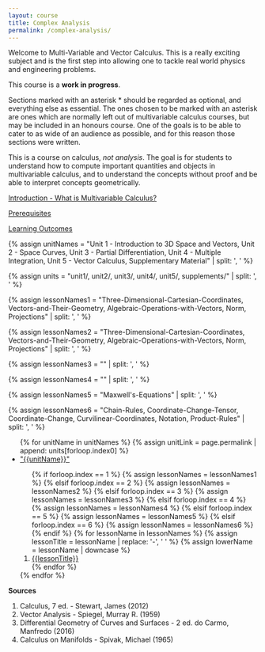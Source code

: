 ```yaml
---
layout: course
title: Complex Analysis
permalink: /complex-analysis/
---
```


Welcome to Multi-Variable and Vector Calculus. This is a really exciting subject and is the first step into allowing one to tackle real world physics and engineering problems. 

This course is a **work in progress**.

Sections marked with an asterisk * should be regarded as optional, and everything else as essential. The ones chosen to be marked with an asterisk are ones which are normally left out of multivariable calculus courses, but may be included in an honours course. One of the goals is to be able to cater to as wide of an audience as possible, and for this reason those sections were written.

This is a course on calculus, *not analysis*. The goal is for students to understand how to compute important quantities and objects in multivariable calculus, and to understand the concepts without proof and be able to interpret concepts geometrically.

<a class="page-link" href="/calculus-III/introduction">Introduction - What is Multivariable Calculus? </a>

<a class="page-link" href="/calculus-III/prerequisites"> Prerequisites</a>

<a class="page-link" href="/calculus-III/learning-outcomes"> Learning Outcomes</a>

{% assign unitNames = "Unit 1 - Introduction to 3D Space and Vectors, Unit 2 - Space Curves, Unit 3 - Partial Differentiation, Unit 4 - Multiple Integration, Unit 5 - Vector Calculus, Supplementary Material" | split: ', ' %}

{% assign units = "unit1/, unit2/, unit3/, unit4/, unit5/, supplements/" | split: ', ' %}

{% assign lessonNames1 = "Three-Dimensional-Cartesian-Coordinates, Vectors-and-Their-Geometry, Algebraic-Operations-with-Vectors, Norm, Projections" | split: ', ' %}

{% assign lessonNames2 = "Three-Dimensional-Cartesian-Coordinates, Vectors-and-Their-Geometry, Algebraic-Operations-with-Vectors, Norm, Projections" | split: ', ' %}

{% assign lessonNames3 = "" | split: ', ' %}

{% assign lessonNames4 = "" | split: ', ' %}

{% assign lessonNames5 = "Maxwell's-Equations" | split: ', ' %}

{% assign lessonNames6 = "Chain-Rules, Coordinate-Change-Tensor, Coordinate-Change, Curvilinear-Coordinates, Notation, Product-Rules" | split: ', ' %}

<ul>
{% for unitName in unitNames %}
{% assign unitLink = page.permalink | append: units[forloop.index0] %}
<li>  <a class="page-link" href="{{unitLink}}"> "{{unitName}}" </a> </li>
<ol>
{% if forloop.index == 1 %} {% assign lessonNames = lessonNames1 %}
{% elsif forloop.index == 2 %}  {% assign lessonNames = lessonNames2 %}
{% elsif forloop.index == 3 %}  {% assign lessonNames = lessonNames3 %}
{% elsif forloop.index == 4 %}  {% assign lessonNames = lessonNames4 %}
{% elsif forloop.index == 5 %}  {% assign lessonNames = lessonNames5 %}
{% elsif forloop.index == 6 %}  {% assign lessonNames = lessonNames6 %}
{% endif %}
{% for lessonName in lessonNames %}
{% assign lessonTitle = lessonName | replace:  '-', ' ' %}
{% assign lowerName = lessonName | downcase %}
<li> <a class = "page-link" href = "{{ lowerName | prepend: units[forloop.index0] | prepend: current_page.permalink }}"> {{lessonTitle}} </a> </li>
{% endfor %}
</ol>
{% endfor %}
</ul>

**Sources**

1. Calculus, 7 ed. - Stewart, James (2012)
2. Vector Analysis - Spiegel, Murray R. (1959)
3. Differential Geometry of Curves and Surfaces - 2 ed. do Carmo, Manfredo (2016)
4. Calculus on Manifolds - Spivak, Michael (1965)
